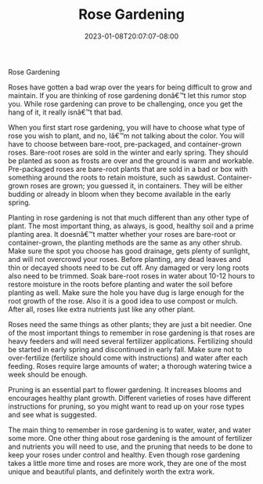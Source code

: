 ﻿---
title: "Rose Gardening"
date: 2023-01-08T20:07:07-08:00
description: "Gardening Tips for Web Success"
featured_image: "/images/Gardening.jpg"
tags: ["Gardening"]
---

Rose Gardening			
	

Roses have gotten a bad wrap over the years for being difficult to grow and maintain.  If you are thinking of rose gardening donâ€™t let this rumor stop you.  While rose gardening can prove to be challenging, once you get the hang of it, it really isnâ€™t that bad.  

When you first start rose gardening, you will have to choose what type of rose you wish to plant, and no, Iâ€™m not talking about the color.  You will have to choose between bare-root, pre-packaged, and container-grown roses.  Bare-root roses are sold in the winter and early spring.  They should be planted as soon as frosts are over and the ground is warm and workable.  Pre-packaged roses are bare-root plants that are sold in a bad or box with something around the roots to retain moisture, such as sawdust.  Container-grown roses are grown; you guessed it, in containers.  They will be either budding or already in bloom when they become available in the early spring.

Planting in rose gardening is not that much different than any other type of plant.  The most important thing, as always, is good, healthy soil and a prime planting area.  It doesnâ€™t matter whether your roses are bare-root or container-grown, the planting methods are the same as any other shrub.  Make sure the spot you choose has good drainage, gets plenty of sunlight, and will not overcrowd your roses.  Before planting, any dead leaves and thin or decayed shoots need to be cut off.  Any damaged or very long roots also need to be trimmed.  Soak bare-root roses in water about 10-12 hours to restore moisture in the roots before planting and water the soil before planting as well.  Make sure the hole you have dug is large enough for the root growth of the rose.  Also it is a good idea to use compost or mulch.  After all, roses like extra nutrients just like any other plant.

Roses need the same things as other plants; they are just a bit needier.  One of the most important things to remember in rose gardening is that roses are heavy feeders and will need several fertilizer applications.  Fertilizing should be started in early spring and discontinued in early fall.  Make sure not to over-fertilize (fertilize should come with instructions) and water after each feeding.  Roses require large amounts of water; a thorough watering twice a week should be enough.

Pruning is an essential part to flower gardening.  It increases blooms and encourages healthy plant growth.  Different varieties of roses have different instructions for pruning, so you might want to read up on your rose types and see what is suggested.

The main thing to remember in rose gardening is to water, water, and water some more.  One other thing about rose gardening is the amount of fertilizer and nutrients you will need to use, and the pruning that needs to be done to keep your roses under control and healthy.  Even though rose gardening takes a little more time and roses are more work, they are one of the most unique and beautiful plants, and definitely worth the extra work.

